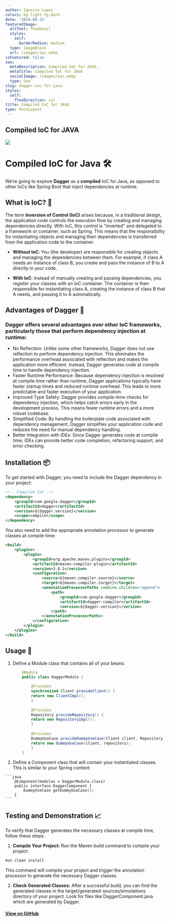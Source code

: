 ```yaml
---
author: Ignacio Lopez
colors: bg-light-fg-dark
date: '2024-08-15'
featuredImage:
  altText: Thumbnail
  styles:
    self:
      borderRadius: medium
  type: ImageBlock
  url: /images/ioc.webp
isFeatured: false
seo:
  metaDescription: Compiled IoC for JAVA.
  metaTitle: Compiled IoC for JAVA
  socialImage: /images/ioc.webp
  type: Seo
slug: dagger-ioc-for-java
styles:
  self:
    flexDirection: col
title: Compiled IoC for JAVA
type: PostLayout
---
```


## Compiled IoC for JAVA

![](./images/ioc.webp)
# Compiled IoC for Java 🛠️

We’re going to explore **Dagger** as a **compiled** IoC for Java, as opposed to other IoCs like Spring Boot that inject dependencies at runtime.

## What is IoC? 🤔

The term **Inversion of Control (IoC)** arises because, in a traditional design, the application code controls the execution flow by creating and managing dependencies directly. With IoC, this control is "inverted" and delegated to a framework or container, such as Spring. This means that the responsibility for instantiating objects and managing their dependencies is transferred from the application code to the container.

- **Without IoC**: You (the developer) are responsible for creating objects and managing the dependencies between them. For example, if class A needs an instance of class B, you create and pass the instance of B to A directly in your code.

- **With IoC**: Instead of manually creating and passing dependencies, you register your classes with an IoC container. The container is then responsible for instantiating class A, creating the instance of class B that A needs, and passing it to A automatically.

## Advantages of Dagger 🚀
### Dagger offers several advantages over other IoC frameworks, particularly those that perform dependency injection at runtime:

- No Reflection: Unlike some other frameworks, Dagger does not use reflection to perform dependency injection. This eliminates the performance overhead associated with reflection and makes the application more efficient. Instead, Dagger generates code at compile time to handle dependency injection.
- Faster Runtime Performance: Because dependency injection is resolved at compile time rather than runtime, Dagger applications typically have faster startup times and reduced runtime overhead. This leads to more predictable and faster execution of your application.
- Improved Type Safety: Dagger provides compile-time checks for dependency injection, which helps catch errors early in the development process. This means fewer runtime errors and a more robust codebase.
- Simplified Code: By handling the boilerplate code associated with dependency management, Dagger simplifies your application code and reduces the need for manual dependency handling.
- Better Integration with IDEs: Since Dagger generates code at compile time, IDEs can provide better code completion, refactoring support, and error checking.

## Installation 📦

To get started with Dagger, you need to include the Dagger dependency in your project:

```xml
<!-- Compiled IoC -->  
<dependency>  
    <groupId>com.google.dagger</groupId>  
    <artifactId>dagger</artifactId>  
    <version>${dagger.version}</version>  
    <scope>compile</scope>  
</dependency>
```
You also need to add the appropriate annotation processor to generate classes at compile time:

```xml
<build>  
    <plugins>  
        <plugin>  
            <groupId>org.apache.maven.plugins</groupId>  
            <artifactId>maven-compiler-plugin</artifactId>  
            <version>3.8.1</version>  
            <configuration>  
                <source>${maven.compiler.source}</source>  
                <target>${maven.compiler.target}</target>  
                <annotationProcessorPaths combine.children="append">  
                    <path>  
                        <groupId>com.google.dagger</groupId>  
                        <artifactId>dagger-compiler</artifactId>  
                        <version>${dagger.version}</version>  
                    </path>  
                </annotationProcessorPaths>  
            </configuration>  
        </plugin>  
    </plugins>  
</build>

```

## Usage 🧩
1.  Define a Module class that contains all of your beans:
    
    ```java
        @Module  
        public class DaggerModule {
    
            @Provides  
            synchronized Client provideClient() {  
            return new ClientImpl();  
            }  
        
            @Provides  
            Repository provideRepository() {  
            return new RepositoryImpl();  
            }
          
            @Provides  
            DummyUseCase provideDummyUseCase(Client client, Repository repository) {  
            return new DummyUseCase(client, repository);  
            }  
        }
    ```
   2. Define a Component class that will contain your instantiated classes. This is similar to your Spring context:
    
    ```java
        @Component(modules = DaggerModule.class)  
        public interface DaggerComponent {  
            DummyUseCase getDummyUseCase();  
        }
    ``` 

## Testing and Demonstration 📈
To verify that Dagger generates the necessary classes at compile time, follow these steps:

1. **Compile Your Project:**
Run the Maven build command to compile your project:

```bash
mvn clean install
```
This command will compile your project and trigger the annotation processor to generate the necessary Dagger classes.

2. **Check Generated Classes:**
After a successful build, you can find the generated classes in the target/generated-sources/annotations directory of your project. Look for files like DaggerComponent.java which are generated by Dagger.


#### [View on GitHub](https://github.com/bylidev/byli-lab/releases/tag/DAGGER)
